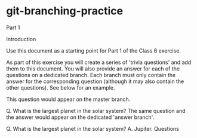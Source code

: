 # git-branching-practice

Part 1

Introduction

Use this document as a starting point for Part 1 of the Class 6 exercise.

As part of this exercise you will create a series of 'trivia questions' and add them to this document. You will also provide an answer for each of the questions on a dedicated branch. Each branch must only contain the answer for the corresponding question (although it may also contain the other questions). See below for an example.

This question would appear on the master branch.

Q. What is the largest planet in the solar system?
The same question and the answer would appear on the dedicated 'answer branch'.

Q. What is the largest planet in the solar system?
A. Jupiter.
Questions
